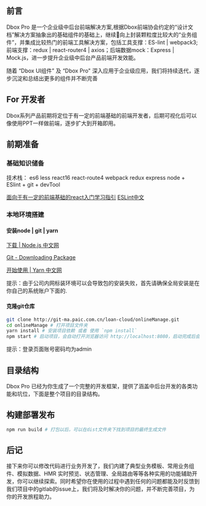 ## 前言

Dbox Pro 是一个企业级中后台前端解决方案,根据Dbox前端协会约定的“设计文档”解决方案抽象出的基础组件的基础上，继续向上封装颗粒度比较大的“业务组件”，并集成比较热门的前端工具解决方案，包括工具支撑：ES-lint | webpack3; 前端支撑：redux | react-router4 | axios；后端数据mock：Express | Mock.js，进一步提升企业级中后台产品前端开发效能。

随着 “Dbox UI组件” 及 “Dbox Pro" 深入应用于企业级应用，我们将持续迭代，逐步沉淀和总结出更多的组件并不断完善

## For 开发者

Dbox系列产品前期将定位于有一定的前端基础的前端开发者，后期可视化后可以像使用PPT一样做前端，逐步扩大到开箱即用。

## 前期准备

### 基础知识储备

技术栈：
es6
less
react16
react-route4
webpack
redux
express
node + ESlint + git + devTool

[面向于有一定的前端基础的react入门学习指引](https://github.com/lulu27753/react-study)
[ESLint中文](http://eslint.cn/)

### 本地环境搭建

#### 安装node | git | yarn

[下载 | Node.js 中文网](http://nodejs.cn/download/)

[Git - Downloading Package](https://git-scm.com/download/win)

[开始使用 | Yarn 中文网](https://yarn.bootcss.com/docs/getting-started.html)

提示：由于公司内网标装环境可以会导致包的安装失败，首先请确保全局安装是在你自己的系统账户下面的.

#### 克隆git仓库

```bash
git clone http://git-ma.paic.com.cn/loan-cloud/onlineManage.git
cd onlineManage # 打开项目文件夹
yarn install # 安装项目依赖 或者 使用 `npm install`
npm start # 启动项目，会自动打开浏览器访问 http://localhost:8080，启动完成后会看到login页面
```

提示：登录页面账号密码均为admin

## 目录结构

Dbox Pro 已经为你生成了一个完整的开发框架，提供了涵盖中后台开发的各类功能和坑位，下面是整个项目的目录结构。

## 构建部署发布

```bash
npm run build # 打包以后，可以在dist文件夹下找到项目的最终生成文件
```

## 后记

接下来你可以修改代码进行业务开发了，我们内建了典型业务模板、常用业务组件、模拟数据、HMR 实时预览、状态管理、全局路由等等各种实用的功能辅助开发，你可以继续探索。同时希望你在使用的过程中遇到任何的问题都能及时反馈到我们项目中的gitlab的issue上，我们将及时解决你的问题，并不断完善项目，为你的开发旅程助力。
